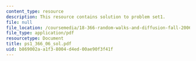```yaml
---
content_type: resource
description: This resource contains solution to problem set1.
file: null
file_location: /coursemedia/18-366-random-walks-and-diffusion-fall-2006/b869002aa1f38004d4ed00ae90f3f41f_ps1_366_06_sol.pdf
file_type: application/pdf
resourcetype: Document
title: ps1_366_06_sol.pdf
uid: b869002a-a1f3-8004-d4ed-00ae90f3f41f
---
```

